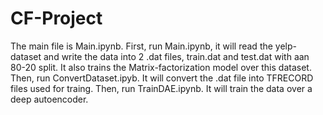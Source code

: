 # CF-Project

The main file is Main.ipynb.
First, run Main.ipynb, it will read the yelp-dataset and write the data into 2 .dat files, train.dat and test.dat with aan 80-20 split. It also trains the Matrix-factorization model over this dataset.
Then, run ConvertDataset.ipyb. It will convert the .dat file into TFRECORD files used for traing.
Then, run TrainDAE.ipynb. It will train the data over a deep autoencoder.
